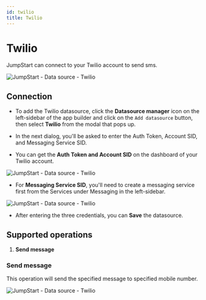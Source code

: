 ```yaml
---
id: twilio
title: Twilio
---
```


# Twilio

JumpStart can connect to your Twilio account to send sms.

<div style={{textAlign: 'center'}}>

![JumpStart - Data source - Twilio](/img/datasource-reference/twilio/connect.png)

</div>

## Connection
- To add the Twilio datasource, click the **Datasource manager** icon on the left-sidebar of the app builder and click on the `Add datasource` button, then select **Twilio** from the modal that pops up.
 
- In the next dialog, you'll be asked to enter the Auth Token, Account SID, and Messaging Service SID.

- You can get the **Auth Token and Account SID** on the dashboard of your Twilio account.

<div style={{textAlign: 'center'}}>

![JumpStart - Data source - Twilio](/img/datasource-reference/twilio/auth.png)

</div>

- For **Messaging Service SID**, you'll need to create a messaging service first from the Services under Messaging in the left-sidebar.

<div style={{textAlign: 'center'}}>

![JumpStart - Data source - Twilio](/img/datasource-reference/twilio/sid.png)

</div>

- After entering the three credentials, you can **Save** the datasource.

## Supported operations

1. **Send message**

### Send message

This operation will send the specified message to specified mobile number.

<div style={{textAlign: 'center'}}>

![JumpStart - Data source - Twilio](/img/datasource-reference/twilio/sms.png)

</div>



